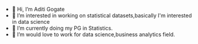 - 👋 Hi, I’m Aditi Gogate
- 👀 I’m interested in working on statistical datasets,basically I'm interested in data science
- 🌱 I’m currently doing my PG in Statistics.
- 💞️ I’m would love to work for data science,business analytics field.

<!---
adi-1978/adi-1978 is a ✨ special ✨ repository because its `README.md` (this file) appears on your GitHub profile.
You can click the Preview link to take a look at your changes.
--->
